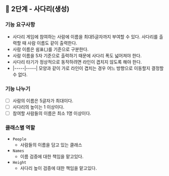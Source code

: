 ## 🚀 2단계 - 사다리(생성)

### 기능 요구사항
- 사다리 게임에 참여하는 사람에 이름을 최대5글자까지 부여할 수 있다. 사다리를 출력할 때 사람 이름도 같이 출력한다.
- 사람 이름은 쉼표(,)를 기준으로 구분한다.
- 사람 이름을 5자 기준으로 출력하기 때문에 사다리 폭도 넓어져야 한다.
- 사다리 타기가 정상적으로 동작하려면 라인이 겹치지 않도록 해야 한다.
- |-----|-----| 모양과 같이 가로 라인이 겹치는 경우 어느 방향으로 이동할지 결정할 수 없다.

### 기능 나누기
- [ ] 사람의 이름은 5글자가 최대이다.
- [ ] 사다리의 높이는 1 이상이다.
- [ ] 참여할 사람들의 이름은 최소 1명 이상이다.

### 클래스별 역할
- `People`
  - 사람들의 이름을 담고 있는 클래스
- `Names`
  - 이름 검증에 대한 책임을 맡고있다.
- `Height`
  - 사다리 높이 검증에 대한 책임을 맡고있다.